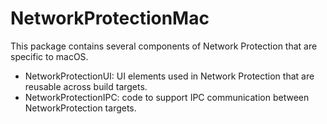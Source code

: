 # NetworkProtectionMac

This package contains several components of Network Protection that are specific to macOS.

- NetworkProtectionUI: UI elements used in Network Protection that are reusable across build targets.
- NetworkProtectionIPC: code to support IPC communication between NetworkProtection targets.
